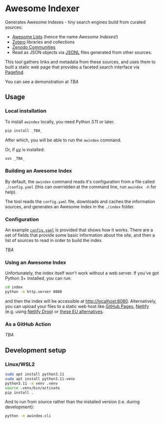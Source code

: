 Awesome Indexer
===============

Generates Awesome Indexes - tiny search engines build from curated sources:

- [Awesome Lists](https://github.com/sindresorhus/awesome/blob/main/awesome.md) (hence the name _Awesome Indexes!_)
- [Zotero](https://www.zotero.org/) libraries and collections
- [Zenodo Communities](https://zenodo.org/communities)
- Read as JSON objects via [JSONL](https://jsonlines.org/) files generated from other sources.

This tool gathers links and metadata from these sources, and uses them to built a static web page that provides a faceted search interface via [Pagefind](https://pagefind.app/).

You can see a demonstration at _TBA_

## Usage

### Local installation

To install `awindex` locally, you need Python 3.11 or later.

```sh
pip install _TBA_
```
After which, you will be able to run the `awindex` command.

Or, if [uv](https://docs.astral.sh/uv/) is installed:

```sh
uvx _TBA_
```

### Building an Awesome Index

By default, the `awindex` command reads it's configuration from a file called `./config.yaml` (this can overridden at the command line, run `awindex -h` for help).

The tool reads the `config.yaml` file, downloads and caches the information sources, and generates an Awesome Index in the `./index` folder.

### Configuration

An example [`config.yaml`](./config.yaml) is provided that shows how it works. There are a set of fields that provide some basic information about the site, and then a list of sources to read in order to build the index.

_TBA_

### Using an Awesome Index

Unfortunately, the index itself won't work without a web server.  If you've got Python 3+ installed, you can run:

```sh
cd index
python -m http.server 8080
```

and then the index will be accessible at <http://localhost:8080>. Alternatively, you can upload your files to a static web host like [GitHub Pages](https://pages.github.com/), [Netlify](https://www.netlify.com/) (e.g. using [Netlify Drop](https://app.netlify.com/drop)) or [these EU alternatives](https://european-alternatives.eu/category/jamstack-hosting).

### As a GitHub Action

_TBA_

## Development setup

### Linux/WSL2

```bash
sudo apt install python3.11
sudo apt install python3.11-venv
python3.11 -m venv .venv
source .venv/bin/activate
pip install .
```

And to run from source rather than the installed version (i.e. during development):

```bash
python -m awindex.cli
```